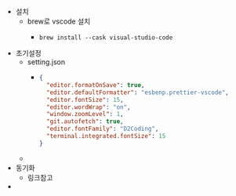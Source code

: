 - 설치
	- brew로 vscode 설치
		- ```shell
		  brew install --cask visual-studio-code
		  ```
- 초기설정
	- setting.json
		- ```json
		  {
		    "editor.formatOnSave": true,
		    "editor.defaultFormatter": "esbenp.prettier-vscode",
		    "editor.fontSize": 15,
		    "editor.wordWrap": "on",
		    "window.zoomLevel": 1,
		    "git.autofetch": true,
		    "editor.fontFamily": "D2Coding",
		    "terminal.integrated.fontSize": 15
		  }
		  
		  ```
	-
- 동기화
	- 링크참고
-